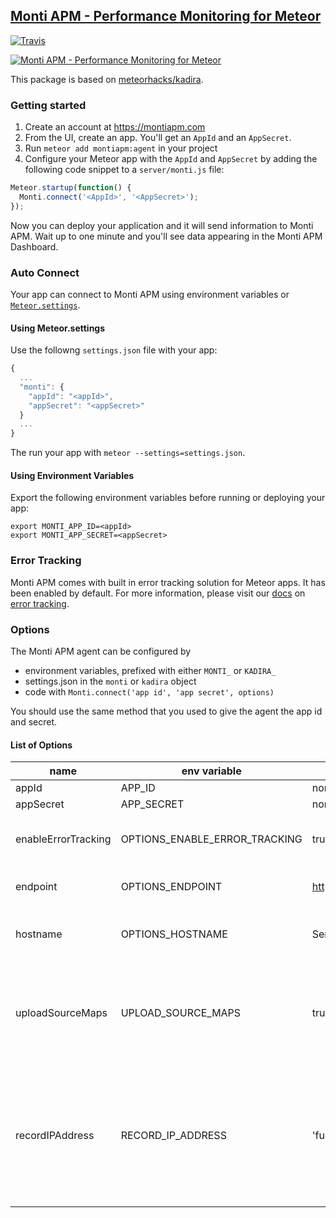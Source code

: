 ## [Monti APM - Performance Monitoring for Meteor](https://montiapm.com)

[![Travis](https://img.shields.io/travis/monti-apm/monti-apm-agent.svg?style=flat-square)](https://travis-ci.org/monti-apm/monti-apm-agent)

[![Monti APM - Performance Monitoring for Meteor](https://i.cloudup.com/LwrCCa_RRE.png)](https://montiapm.com)

This package is based on [meteorhacks/kadira](https://atmospherejs.com/meteorhacks/kadira).

### Getting started

1. Create an account at <https://montiapm.com>
2. From the UI, create an app. You'll get an `AppId` and an `AppSecret`.
3. Run `meteor add montiapm:agent` in your project
4. Configure your Meteor app with the `AppId` and `AppSecret` by adding the following code snippet to a `server/monti.js` file:

```js
Meteor.startup(function() {
  Monti.connect('<AppId>', '<AppSecret>');
});
```

Now you can deploy your application and it will send information to Monti APM. Wait up to one minute and you'll see data appearing in the Monti APM Dashboard.


### Auto Connect

Your app can connect to Monti APM using environment variables or [`Meteor.settings`](http://docs.meteor.com/#meteor_settings).

#### Using Meteor.settings
Use the followng `settings.json` file with your app:

```js
{
  ...
  "monti": {
    "appId": "<appId>",
    "appSecret": "<appSecret>"
  }
  ...
}
```

The run your app with `meteor --settings=settings.json`.

#### Using Environment Variables

Export the following environment variables before running or deploying your app:

```
export MONTI_APP_ID=<appId>
export MONTI_APP_SECRET=<appSecret>
````

### Error Tracking

Monti APM comes with built in error tracking solution for Meteor apps. It has been enabled by default.
For more information, please visit our [docs](http://support.kadira.io/knowledgebase/topics/62637-error-tracking) on [error tracking](http://support.kadira.io/knowledgebase/topics/62637-error-tracking).

### Options

The Monti APM agent can be configured by

- environment variables, prefixed with either `MONTI_` or `KADIRA_`
- settings.json in the `monti` or `kadira` object
- code with `Monti.connect('app id', 'app secret', options)`

You should use the same method that you used to give the agent the app id and secret.

#### List of Options

| name | env variable | default | description |
|------|--------------|---------|-------------|
| appId | APP_ID | none | |
| appSecret | APP_SECRET | none | |
| enableErrorTracking | OPTIONS_ENABLE_ERROR_TRACKING | true | enable sending errors to Monti APM |
| endpoint | OPTIONS_ENDPOINT | https://engine.montiapm.com | Monti / Kadira engine url |
| hostname | OPTIONS_HOSTNAME | Server's hostname | What the instance is named in Monti APM |
| uploadSourceMaps | UPLOAD_SOURCE_MAPS | true | Enables sending source maps to Monti APM to improve error stack traces |
| recordIPAddress | RECORD_IP_ADDRESS | 'full' | Set to 'full' to record IP Address, 'anonymized' to anonymize last octet of address, or 'none' to not record an IP Address for client errors |

